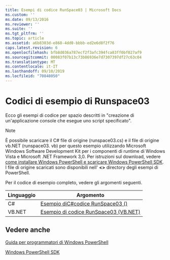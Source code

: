 ```yaml
---
title: Esempi di codice RunSpace03 | Microsoft Docs
ms.custom: ''
ms.date: 09/13/2016
ms.reviewer: ''
ms.suite: ''
ms.tgt_pltfrm: ''
ms.topic: article
ms.assetid: a6b8303d-e868-4dd0-bbbb-ed2e6d8f2f76
caps.latest.revision: 6
ms.openlocfilehash: bfb8d036a787ecf2f3afc394fca83ff0bf027af9
ms.sourcegitcommit: 00083f07b13c73b86936e7d7307397df27c63c04
ms.translationtype: MT
ms.contentlocale: it-IT
ms.lasthandoff: 09/10/2019
ms.locfileid: "70848050"
---
```

# <a name="runspace03-code-samples"></a>Codici di esempio di Runspace03

Ecco gli esempi di codice per spazio descritti in "creazione di un'applicazione console che esegue uno script specificato".

> [!NOTE]
> È possibile scaricare il C# file di origine (runspace03.cs) e il file di origine vb.NET (runspace03. vb) per questo esempio utilizzando Microsoft Windows Software Development Kit per i componenti di runtime di Windows Vista e Microsoft .NET Framework 3,0. Per istruzioni sul download, vedere [come installare Windows PowerShell e scaricare Windows PowerShell SDK](/powershell/developer/installing-the-windows-powershell-sdk).
> I file di origine scaricati sono disponibili nell'  **\<>** directory degli esempi di PowerShell.

Per il codice di esempio completo, vedere gli argomenti seguenti.

| Linguaggio |                                 Argomento                                 |
| -------- | --------------------------------------------------------------------- |
| C#       | [Esempio diC#codice RunSpace03 ()](./runspace03-csharp-code-sample.md)     |
| VB.NET   | [Esempio di codice RunSpace03 (VB.NET)](./runspace03-vb-net-code-sample.md) |

## <a name="see-also"></a>Vedere anche

[Guida per programmatori di Windows PowerShell](./windows-powershell-programmer-s-guide.md)

[Windows PowerShell SDK](../windows-powershell-reference.md)